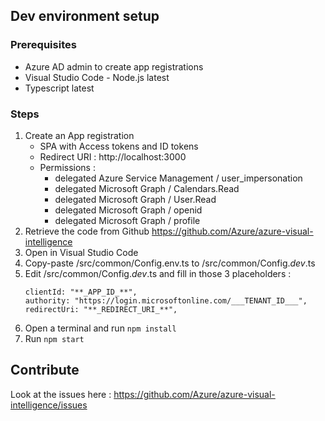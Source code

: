 ## Dev environment setup

### Prerequisites

- Azure AD admin to create app registrations
- Visual Studio Code - Node.js latest
- Typescript latest

### Steps

1. Create an App registration
   - SPA with Access tokens and ID tokens
   - Redirect URI : http://localhost:3000
   - Permissions :
     - delegated Azure Service Management / user_impersonation
     - delegated Microsoft Graph / Calendars.Read
     - delegated Microsoft Graph / User.Read
     - delegated Microsoft Graph / openid
     - delegated Microsoft Graph / profile
1. Retrieve the code from Github https://github.com/Azure/azure-visual-intelligence
1. Open in Visual Studio Code
1. Copy-paste /src/common/Config.env.ts to /src/common/Config._dev_.ts
1. Edit /src/common/Config._dev_.ts and fill in those 3 placeholders :
   ```
   clientId: "**_APP_ID_**",
   authority: "https://login.microsoftonline.com/___TENANT_ID___",
   redirectUri: "**_REDIRECT_URI_**",
   ```
1. Open a terminal and run `npm install`
1. Run `npm start`

## Contribute

Look at the issues here :
https://github.com/Azure/azure-visual-intelligence/issues
